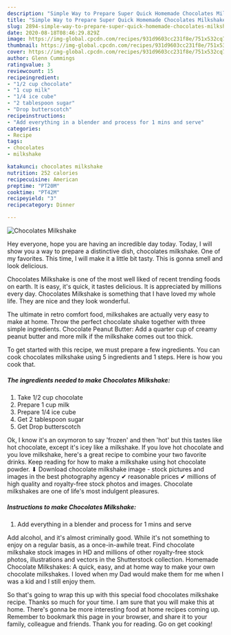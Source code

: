 ```yaml
---
description: "Simple Way to Prepare Super Quick Homemade Chocolates Milkshake"
title: "Simple Way to Prepare Super Quick Homemade Chocolates Milkshake"
slug: 2894-simple-way-to-prepare-super-quick-homemade-chocolates-milkshake
date: 2020-08-18T08:46:29.829Z
image: https://img-global.cpcdn.com/recipes/931d9603cc231f8e/751x532cq70/chocolates-milkshake-recipe-main-photo.jpg
thumbnail: https://img-global.cpcdn.com/recipes/931d9603cc231f8e/751x532cq70/chocolates-milkshake-recipe-main-photo.jpg
cover: https://img-global.cpcdn.com/recipes/931d9603cc231f8e/751x532cq70/chocolates-milkshake-recipe-main-photo.jpg
author: Glenn Cummings
ratingvalue: 3
reviewcount: 15
recipeingredient:
- "1/2 cup chocolate"
- "1 cup milk"
- "1/4 ice cube"
- "2 tablespoon sugar"
- "Drop butterscotch"
recipeinstructions:
- "Add everything in a blender and process for 1 mins and serve"
categories:
- Recipe
tags:
- chocolates
- milkshake

katakunci: chocolates milkshake 
nutrition: 252 calories
recipecuisine: American
preptime: "PT20M"
cooktime: "PT42M"
recipeyield: "3"
recipecategory: Dinner

---
```



![Chocolates Milkshake](https://img-global.cpcdn.com/recipes/931d9603cc231f8e/751x532cq70/chocolates-milkshake-recipe-main-photo.jpg)

Hey everyone, hope you are having an incredible day today. Today, I will show you a way to prepare a distinctive dish, chocolates milkshake. One of my favorites. This time, I will make it a little bit tasty. This is gonna smell and look delicious.

Chocolates Milkshake is one of the most well liked of recent trending foods on earth. It is easy, it's quick, it tastes delicious. It is appreciated by millions every day. Chocolates Milkshake is something that I have loved my whole life. They are nice and they look wonderful.

The ultimate in retro comfort food, milkshakes are actually very easy to make at home. Throw the perfect chocolate shake together with three simple ingredients. Chocolate Peanut Butter: Add a quarter cup of creamy peanut butter and more milk if the milkshake comes out too thick.


To get started with this recipe, we must prepare a few ingredients. You can cook chocolates milkshake using 5 ingredients and 1 steps. Here is how you cook that.

<!--inarticleads1-->

##### The ingredients needed to make Chocolates Milkshake:

1. Take 1/2 cup chocolate
1. Prepare 1 cup milk
1. Prepare 1/4 ice cube
1. Get 2 tablespoon sugar
1. Get Drop butterscotch


Ok, I know it&#39;s an oxymoron to say &#39;frozen&#39; and then &#39;hot&#39; but this tastes like hot chocolate, except it&#39;s icey like a milkshake. If you love hot chocolate and you love milkshake, here&#39;s a great recipe to combine your two favorite drinks. Keep reading for how to make a milkshake using hot chocolate powder. ⬇ Download chocolate milkshake image - stock pictures and images in the best photography agency ✔ reasonable prices ✔ millions of high quality and royalty-free stock photos and images. Chocolate milkshakes are one of life&#39;s most indulgent pleasures. 

<!--inarticleads2-->

##### Instructions to make Chocolates Milkshake:

1. Add everything in a blender and process for 1 mins and serve


Add alcohol, and it&#39;s almost criminally good. While it&#39;s not something to enjoy on a regular basis, as a once-in-awhile treat. Find chocolate milkshake stock images in HD and millions of other royalty-free stock photos, illustrations and vectors in the Shutterstock collection. Homemade Chocolate Milkshakes: A quick, easy, and at home way to make your own chocolate milkshakes. I loved when my Dad would make them for me when I was a kid and I still enjoy them. 

So that's going to wrap this up with this special food chocolates milkshake recipe. Thanks so much for your time. I am sure that you will make this at home. There's gonna be more interesting food at home recipes coming up. Remember to bookmark this page in your browser, and share it to your family, colleague and friends. Thank you for reading. Go on get cooking!
